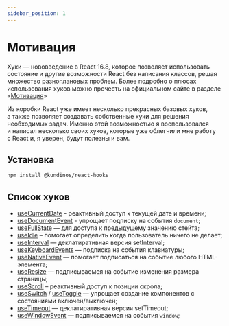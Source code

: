 ```yaml
---
sidebar_position: 1
---
```


# Мотивация

Хуки&nbsp;&mdash; нововведение в&nbsp;React&nbsp;16.8, которое позволяет использовать
состояние и&nbsp;другие возможности React без написания классов, решая множество
разноплановых проблем. Более подробно о&nbsp;плюсах использования хуков можно прочесть
на&nbsp;официальном сайте в&nbsp;разделе &laquo;[Мотивация](https://ru.reactjs.org/docs/hooks-intro.html#motivation)&raquo;

Из&nbsp;коробки React уже имеет несколько прекрасных базовых хуков, а&nbsp;также позволяет
создавать собственные хуки для решения необходимых задач. Именно этой возможностью
я&nbsp;воспользовался и&nbsp;написал несколько своих хуков, которые уже облегчили мне
работу с&nbsp;React&nbsp;и, я&nbsp;уверен, будут полезны и&nbsp;вам.

## Установка

```bash
npm install @kundinos/react-hooks
```

## Список хуков

- [useCurrentDate](./hooks/use-current-date) - реактивный доступ к текущей дате и времени;
- [useDocumentEvent](./hooks/use-document-event) - упрощает подписку на события `document`;
- [useFullState](./hooks/use-full-state) — для доступа к предыдущему значению стейта;
- [useIdle](./hooks/use-idle) – помогает определить когда пользователь ничего не делает;
- [useInterval](./hooks/use-interval) — деклатиративная версия setInterval;
- [useKeyboardEvents](./hooks/use-keyboard-events) — подписка на события клавиатуры;
- [useNativeEvent](./hooks/use-native-event) — помогает подписаться на событие любого HTML-элемента;
- [useResize](./hooks/use-resize) — подписываемся на событие изменения размера страницы;
- [useScroll](./hooks/use-scroll) – реактивный доступ к позиции скрола;
- [useSwitch](./hooks/use-switch) / [useToggle](./hooks/use-toggle) — упрощает создание компонентов с состояниями включен/выключен;
- [useTimeout](./hooks/use-timeout) — деклатиративная версия setTimeout;
- [useWindowEvent](./hooks/use-window-event) — подписываемся на события `window`;
